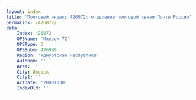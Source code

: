 ```yaml
---
layout: index
title: 'Почтовый индекс 426072: отделение почтовой связи Почты России'
permalink: /426072/
data:
    Index: 426072
    OPSName: 'Ижевск 72'
    OPSType: О
    OPSSubm: 426999
    Region: 'Удмуртская Республика'
    Autonom: ''
    Area: ''
    City: Ижевск
    City1: ''
    ActDate: '20001030'
    IndexOld: ''
---
```

